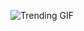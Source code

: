 ![Trending GIF](https://media0.giphy.com/media/v1.Y2lkPThiYjIxNzcybHpxZzJjMGt0c29kYmxiNDNlOGxmM2Q1dGdkanNpMnZ1OXhvOTlpbiZlcD12MV9naWZzX3NlYXJjaCZjdD1n/bGgsc5mWoryfgKBx1u/giphy.gif)
